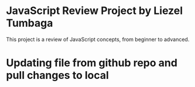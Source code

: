 # JavaScript Review Project by Liezel Tumbaga
This project is a review of JavaScript concepts, from beginner to advanced.

# Updating file from github repo and pull changes to local